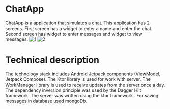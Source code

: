 # ChatApp
ChatApp is a application that simulates a chat. This application has 2 screens. First screen has a widget to enter a name and enter the chat. Second screen has widget to enter messages and widget to view messages.
![1](https://github.com/Dmitry-Zv/ChatApp/assets/70663257/4c2a23e0-9c22-46d1-a1f2-7ea5c6e201cd) ![2](https://github.com/Dmitry-Zv/ChatApp/assets/70663257/eaaae6e0-6dfa-4c67-97d8-683d62996609)

# Technical description
The technology stack includes Android Jetpack components (ViewModel, Jetpack Compose). The Ktor library is used for work with server. The WorkManager library is used to receive updates from the server once a day. The dependency inversion principle was used by the Dagger Hilt framework.
The server was written using the ktor framework . For saving messages in database used mongoDb.

